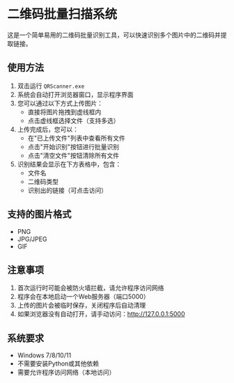 # 二维码批量扫描系统

这是一个简单易用的二维码批量识别工具，可以快速识别多个图片中的二维码并提取链接。

## 使用方法

1. 双击运行 `QRScanner.exe`
2. 系统会自动打开浏览器窗口，显示程序界面
3. 您可以通过以下方式上传图片：
   - 直接将图片拖拽到虚线框内
   - 点击虚线框选择文件（支持多选）
4. 上传完成后，您可以：
   - 在"已上传文件"列表中查看所有文件
   - 点击"开始识别"按钮进行批量识别
   - 点击"清空文件"按钮清除所有文件
5. 识别结果会显示在下方表格中，包含：
   - 文件名
   - 二维码类型
   - 识别出的链接（可点击访问）

## 支持的图片格式

- PNG
- JPG/JPEG
- GIF

## 注意事项

1. 首次运行时可能会被防火墙拦截，请允许程序访问网络
2. 程序会在本地启动一个Web服务器（端口5000）
3. 上传的图片会被临时保存，关闭程序后自动清理
4. 如果浏览器没有自动打开，请手动访问：http://127.0.0.1:5000

## 系统要求

- Windows 7/8/10/11
- 不需要安装Python或其他依赖
- 需要允许程序访问网络（本地访问） 